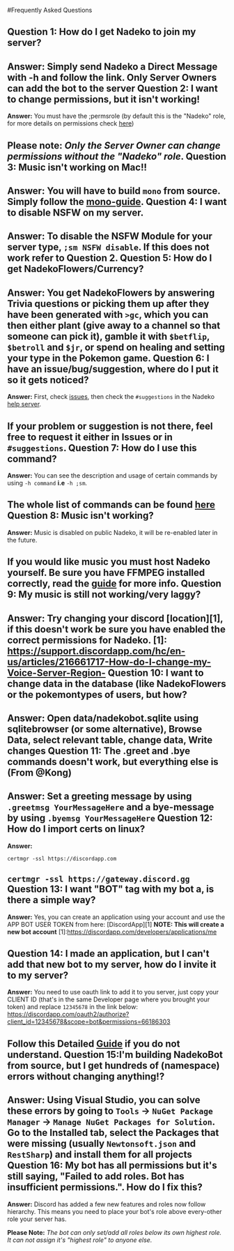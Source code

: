 #Frequently Asked Questions


Question 1: How do I get Nadeko to join my server?
----
**Answer:** Simply send Nadeko a Direct Message with -h and follow the link. **Only Server Owners can add the bot to the server**
Question 2: I want to change permissions, but it isn't working!
----
**Answer:** You must have the ;permsrole (by default this is the "Nadeko" role, for more details on permissions check [here](http://nadekobot.readthedocs.io/en/latest/Permissions%20System/ "Permissions"))

**Please note:** *Only the Server Owner can change permissions without the "Nadeko" role*.
Question 3: Music isn't working on Mac!!
----
**Answer:** You will have to build `mono` from source. Simply follow the [mono-guide](http://www.mono-project.com/docs/compiling-mono/mac/ "Building mono").
Question 4: I want to disable NSFW on my server.
----
**Answer:** To disable the NSFW Module for your server type, `;sm NSFW disable`. If this does not work refer to Question 2.
Question 5: How do I get NadekoFlowers/Currency?
----
**Answer:** You get NadekoFlowers by answering Trivia questions or picking them up after they have been generated with `>gc`, which you can then either plant (give away to a channel so that someone can pick it), gamble it with `$betflip`, `$betroll` and `$jr`, or spend on healing and setting your type in the Pokemon game.
Question 6: I have an issue/bug/suggestion, where do I put it so it gets noticed?
-----------
**Answer:** First, check [issues](https://github.com/Kwoth/NadekoBot/issues "GitHub NadekoBot Issues"), then check the `#suggestions` in the Nadeko [help server](https://discord.gg/0ehQwTK2RBjAxzEY).

If your problem or suggestion is not there, feel free to request it either in Issues or in `#suggestions`.
Question 7: How do I use this command?
--------
**Answer:** You can see the description and usage of certain commands by using `-h command` **i.e** `-h ;sm`. 

The whole list of commands can be found [here](http://nadekobot.readthedocs.io/en/latest/Commands%20List/ "Command List")
Question 8: Music isn't working?
----
**Answer:** Music is disabled on public Nadeko, it will be re-enabled later in the future. 

**If you would like music you must host Nadeko yourself**. Be sure you have FFMPEG installed correctly, read the [guide](http://nadekobot.readthedocs.io/en/latest/guides/Windows%20Guide/) for more info.
Question 9: My music is still not working/very laggy?
----
**Answer:** Try changing your discord [location][1], if this doesn't work be sure you have enabled the correct permissions for Nadeko.
[1]: https://support.discordapp.com/hc/en-us/articles/216661717-How-do-I-change-my-Voice-Server-Region-
Question 10: I want to change data in the database (like NadekoFlowers or the pokemontypes of users, but how?
----
**Answer:** Open data/nadekobot.sqlite using sqlitebrowser (or some alternative), Browse Data, select relevant table, change data, Write changes
Question 11: The .greet and .bye commands doesn't work, but everything else is (From @Kong)
-----
**Answer:** Set a greeting message by using `.greetmsg YourMessageHere` and a bye-message by using `.byemsg YourMessageHere`
Question 12: How do I import certs on linux?
-------
**Answer:** 

`certmgr -ssl https://discordapp.com`

`certmgr -ssl https://gateway.discord.gg`
Question 13: I want "BOT" tag with my bot a, is there a simple way?
----
**Answer:** Yes, you can create an application using your account and use the APP BOT USER TOKEN from here: [DiscordApp][1] **NOTE: This will create a new bot account**
[1]:https://discordapp.com/developers/applications/me

Question 14:  I made an application, but I can't add that new bot to my server, how do I invite it to my server?
----
**Answer:** You need to use oauth link to add it to you server, just copy your CLIENT ID (that's in the same Developer page where you brought your token) and replace `12345678` in the link below: https://discordapp.com/oauth2/authorize?client_id=12345678&scope=bot&permissions=66186303

Follow this Detailed [Guide](http://discord.kongslien.net/guide.html) if you do not understand.
Question 15:I'm building NadekoBot from source, but I get hundreds of (namespace) errors without changing anything!?
-----
**Answer:** Using Visual Studio, you can solve these errors by going to `Tools` -> `NuGet Package Manager` -> `Manage NuGet Packages for Solution`. Go to the Installed tab, select the Packages that were missing (usually `Newtonsoft.json` and `RestSharp`) and install them for all projects
Question 16:  My bot has all permissions but it's still saying, "Failed to add roles. Bot has insufficient permissions.". How do I fix this?
----------
**Answer:** Discord has added a few new features and roles now follow hierarchy. This means you need to place your bot's role above every-other role your server has. 

**Please Note:** *The bot can only set/add all roles below its own highest role. It can not assign it's "highest role" to anyone else.*
